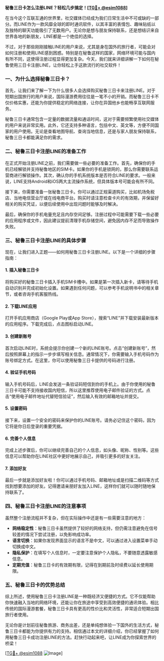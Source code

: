 **秘鲁三日卡怎么注册LINE？轻松几步搞定！[[TG💪+ @esim1088](https://t.me/s/esim1088)]**

在当今这个互联互通的世界里，社交媒体已经成为我们日常生活中不可或缺的一部分。而LINE作为一款风靡全球的即时通讯软件，以其丰富的表情包、趣味贴纸以及独特的聊天功能吸引了无数用户。无论你是想与朋友保持联系，还是想结识来自世界各地的新朋友，LINE都是一个绝佳的选择。

不过，对于那些刚刚接触LINE的用户来说，尤其是身在国外的旅行者，可能会对如何注册和使用LINE感到困惑。特别是在秘鲁这样的国家，网络环境可能与国内有所不同，这使得注册过程显得更加复杂。今天，我们就来详细讲解一下如何在秘鲁使用三日卡注册LINE，让你轻松上手这款流行的社交软件！

### 一、为什么选择秘鲁三日卡？

首先，让我们来了解一下为什么很多人会选择购买秘鲁三日卡来注册LINE。对于短期出国旅行的用户来说，国际漫游费用往往是一笔不小的开销。而秘鲁三日卡不仅价格实惠，还能为你提供稳定的网络连接，让你在异国他乡也能畅享互联网服务。

秘鲁三日卡通常包含一定量的数据流量和通话时间，这对于需要频繁使用社交媒体的用户来说非常实用。此外，它还支持多种语言，包括中文、英文等，方便不同国家的用户使用。无论是查看地图导航、查询当地信息，还是与家人朋友保持联系，秘鲁三日卡都能满足你的需求。

### 二、秘鲁三日卡注册LINE的准备工作

在正式开始注册LINE之前，我们需要做一些必要的准备工作。首先，确保你的手机已经解锁并支持秘鲁地区的SIM卡。如果你的手机是锁网的，那么你需要联系运营商进行解锁操作。其次，确认你的手机系统版本是否符合LINE的要求。一般来说，LINE支持Android和iOS两大主流操作系统，但具体版本号可能会有所不同。

接下来，你需要准备一张秘鲁三日卡。你可以通过正规渠道购买，比如机场免税店、当地电信营业厅或在线电商平台。购买时请注意检查卡片的有效期，并保留好相关的购买凭证，以便后续使用中出现问题时能够及时解决。

最后，确保你的手机电量充足且内存空间足够。注册过程中可能需要下载一些必要的应用程序或文件，因此建议提前清理手机存储空间，避免因内存不足而导致操作失败。

### 三、秘鲁三日卡注册LINE的具体步骤

现在，让我们进入正题——如何用秘鲁三日卡注册LINE。以下是一个详细的步骤指南：

#### 1. 插入秘鲁三日卡

将购买好的秘鲁三日卡插入手机SIM卡槽中。如果是第一次插入新卡，请等待手机自动识别并完成初始化设置。如果遇到任何问题，可以参考手机说明书中的相关章节，或者咨询手机客服热线。

#### 2. 下载LINE应用

打开手机应用商店（Google Play或App Store），搜索“LINE”并下载安装最新版本的应用程序。下载完成后，点击图标启动LINE。

#### 3. 创建新账号

首次启动LINE时，系统会提示你创建一个新的LINE账号。点击“创建新账号”，然后按照屏幕上的指示一步步填写相关信息。通常情况下，你需要输入手机号码作为账号绑定方式。在这里，你可以使用秘鲁三日卡提供的号码进行注册。

#### 4. 验证手机号码

输入手机号码后，LINE会发送一条验证码短信到你的手机上。由于你使用的秘鲁三日卡可能不支持接收国内短信，所以这里推荐使用电子邮件验证的方式。点击“使用电子邮件地址代替短信验证”，然后输入有效的邮箱地址并提交。

#### 5. 设置密码

接下来，设置一个安全的密码来保护你的LINE账号。请务必记住这个密码，因为它将是你日后登录的重要凭据。

#### 6. 完善个人信息

完成上述步骤后，你可以继续完善自己的个人信息，如头像、昵称、性别等。这些信息可以帮助你在LINE社区中更好地展示自己，并吸引更多的好友关注。

#### 7. 添加好友

最后一步就是添加好友啦！你可以通过手机号码、邮箱地址或是扫描二维码等方式找到想要添加的好友。记得邀请亲朋好友加入LINE，这样你们就可以随时随地保持联系了。

### 四、秘鲁三日卡注册LINE的注意事项

虽然整个注册流程并不复杂，但在实际操作中还是有一些需要注意的地方：

- **网络稳定性**：秘鲁三日卡虽然提供了较好的网络支持，但仍需注意避免在信号较差的情况下尝试注册，以免影响成功率。
- **语言切换**：如果你发现界面显示的语言不是中文，可以通过进入设置菜单手动切换成中文。
- **隐私保护**：在填写个人信息时，一定要注意保护个人隐私，不要随意透露敏感信息。
- **定期充值**：秘鲁三日卡的有效期有限，记得在到期前及时续费以延长使用期限。

### 五、秘鲁三日卡的优势总结

综上所述，使用秘鲁三日卡注册LINE是一种既经济又便捷的方式。它不仅能帮助你快速融入当地的网络环境，还能让你在旅途中享受到高效便捷的通讯体验。相比传统的国际漫游套餐，秘鲁三日卡具有更高的性价比和灵活性，非常适合短期出国旅行者使用。

无论你是计划前往秘鲁旅游、商务出差，还是单纯想体验一下国外的生活方式，秘鲁三日卡都能为你提供有力的支持。相信通过本文的详细介绍，你已经掌握了如何用秘鲁三日卡成功注册LINE的方法。赶快行动起来吧，让LINE成为你探索世界的桥梁！

[[TG💪+ @esim1088](https://t.me/s/esim1088) ![Image](https://i.postimg.cc/4NQfJmqS/Snipaste-2025-05-13-00-14-12.png)]